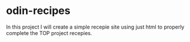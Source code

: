 # odin-recipes

In this project I will create a simple recepie site using just html to properly complete the TOP project recepies.